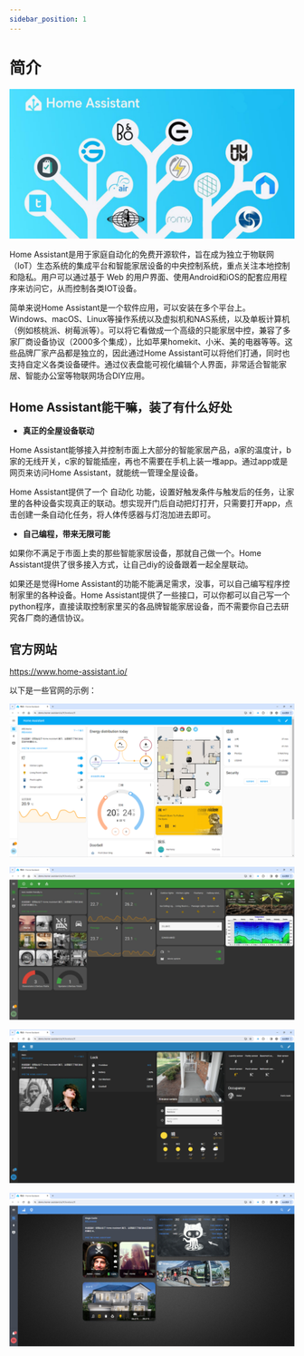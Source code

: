 ```yaml
---
sidebar_position: 1
---
```


# 简介

![intro](./img/intro/intro0.jpg)

Home Assistant是用于家庭自动化的免费开源软件，旨在成为独立于物联网（IoT）生态系统的集成平台和智能家居设备的中央控制系统，重点关注本地控制和隐私。用户可以通过基于 Web 的用户界面、使用Android和iOS的配套应用程序来访问它，从而控制各类IOT设备。

简单来说Home Assistant是一个软件应用，可以安装在多个平台上。 Windows、macOS、Linux等操作系统以及虚拟机和NAS系统，以及单板计算机（例如核桃派、树莓派等）。可以将它看做成一个高级的只能家居中控，兼容了多家厂商设备协议（2000多个集成），比如苹果homekit、小米、美的电器等等。这些品牌厂家产品都是独立的，因此通过Home Assistant可以将他们打通，同时也支持自定义各类设备硬件。通过仪表盘能可视化编辑个人界面，非常适合智能家居、智能办公室等物联网场合DIY应用。

## Home Assistant能干嘛，装了有什么好处

- **真正的全屋设备联动**

Home Assistant能够接入并控制市面上大部分的智能家居产品，a家的温度计，b家的无线开关，c家的智能插座，再也不需要在手机上装一堆app。通过app或是网页来访问Home Assistant，就能统一管理全屋设备。

Home Assistant提供了一个 自动化 功能，设置好触发条件与触发后的任务，让家里的各种设备实现真正的联动。想实现开门后自动把灯打开，只需要打开app，点击创建一条自动化任务，将人体传感器与灯泡加进去即可。

- **自己编程，带来无限可能**

如果你不满足于市面上卖的那些智能家居设备，那就自己做一个。Home Assistant提供了很多接入方式，让自己diy的设备跟着一起全屋联动。

如果还是觉得Home Assistant的功能不能满足需求，没事，可以自己编写程序控制家里的各种设备。Home Assistant提供了一些接口，可以你都可以自己写一个python程序，直接读取控制家里买的各品牌智能家居设备，而不需要你自己去研究各厂商的通信协议。

## 官方网站

https://www.home-assistant.io/

以下是一些官网的示例：

![intro](./img/intro/intro1.png)

![intro](./img/intro/intro2.png)

![intro](./img/intro/intro3.png)

![intro](./img/intro/intro4.png)